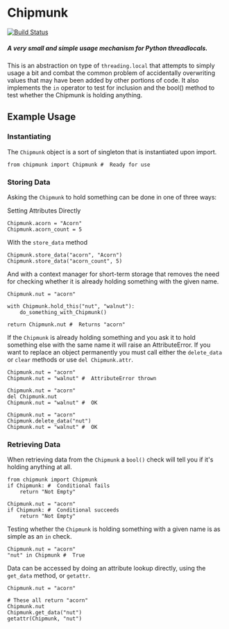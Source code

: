 # Chipmunk
[![Build Status](https://travis-ci.org/Rigdon/chipmunk.svg?branch=develop)](https://travis-ci.org/Rigdon/chipmunk)

##### A very small and simple usage mechanism for Python threadlocals.

This is an abstraction on type of `threading.local` that attempts to simply usage a bit and combat the common
problem of accidentally overwriting values that may have been added by other portions of code. It also implements the
`in` operator to test for inclusion and the bool() method to test whether the Chipmunk is holding anything.


## Example Usage

### Instantiating

The `Chipmunk` object is a sort of singleton that is instantiated upon import.

```
from chipmunk import Chipmunk #  Ready for use
```

### Storing Data

Asking the `Chipmunk` to hold something can be done in one of three ways:

Setting Attributes Directly

```
Chipmunk.acorn = "Acorn"
Chipmunk.acorn_count = 5
```

With the `store_data` method

 ```
 Chipmunk.store_data("acorn", "Acorn")
 Chipmunk.store_data("acorn_count", 5)
 ```

And with a context manager for short-term storage that removes the need for checking whether it is already holding
something with the given name.

```
Chipmunk.nut = "acorn"

with Chipmunk.hold_this("nut", "walnut"):
    do_something_with_Chipmunk()

return Chipmunk.nut #  Returns "acorn"
```

If the `Chipmunk` is already holding something and you ask it to hold something else with the same name it will raise
an AttributeError. If you want to replace an object permanently you must call either the `delete_data` or `clear`
methods or use `del Chipmunk.attr`.

```
Chipmunk.nut = "acorn"
Chipmunk.nut = "walnut" #  AttributeError thrown

Chipmunk.nut = "acorn"
del Chipmunk.nut
Chipmunk.nut = "walnut" #  OK

Chipmunk.nut = "acorn"
Chipmunk.delete_data("nut")
Chipmunk.nut = "walnut" #  OK
```

### Retrieving Data

When retrieving data from the `Chipmunk` a `bool()` check will tell you if it's holding anything at all.

```
from chipmunk import Chipmunk
if Chipmunk: #  Conditional fails
    return "Not Empty"

Chipmunk.nut = "acorn"
if Chipmunk: #  Conditional succeeds
    return "Not Empty"
```

Testing whether the `Chipmunk` is holding something with a given name is as simple as an `in` check.

```
Chipmunk.nut = "acorn"
"nut" in Chipmunk #  True
```

Data can be accessed by doing an attribute lookup directly, using the `get_data` method, or `getattr`.

```
Chipmunk.nut = "acorn"

# These all return "acorn"
Chipmunk.nut
Chipmunk.get_data("nut")
getattr(Chipmunk, "nut")
```

